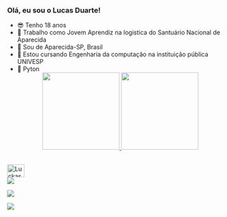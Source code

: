 ### Olá, eu sou o Lucas Duarte!

- 😎 Tenho 18 anos
- 🔭 Trabalho como Jovem Aprendiz na logistica do Santuário Nacional de Aparecida
- 🏡 Sou de Aparecida-SP, Brasil
- 📖 Estou cursando Engenharia da computação na instituição pública UNIVESP
- 🐍 Pyton
  <div align = "center">
  <a href="https://github.com/rafaballerini">
  <img height = "180em" src = "https://github-readme-stats.vercel.app/api?username=LuckasDuarte&show_icons=true&theme=dark&include_all_commits=true&count_private=true" />
  <img height = "180em" src = "https://github-readme-stats.vercel.app/api/top-langs/?username=LuckasDuarte&layout=compact&langs_count=7&theme=dark" />
</div>
 
 <div style = "display: inline_block"> <br>
  <img align = "center" alt = "Luckas-py" height = "30" width = "40"
</div>

  <div>
<a href = "mailto:lucasinh8@gmail.com"> <img src = "https://img.shields.io/badge/-Gmail-%23333?style=for-the-badge&logo=gmail&logoColor=white" target = "_ blank"> </a>
    
<a href="https://www.linkedin.com/in/lucas-duarte-batista-7a5a2b218/" target="_blank"> <img src = "https://img.shields.io/badge/LinkedIn-0077B5?style=for-the-badge&logo=linkedin&logoColor=white">  </a>
    
<a href="https://www.instagram.com/lucasduarte265/" target="_blank"> <img src = "https://img.shields.io/badge/Instagram-E4405F?style=for-the-badge&logo=instagram&logoColor=white"> </a>

</div>
  
 
